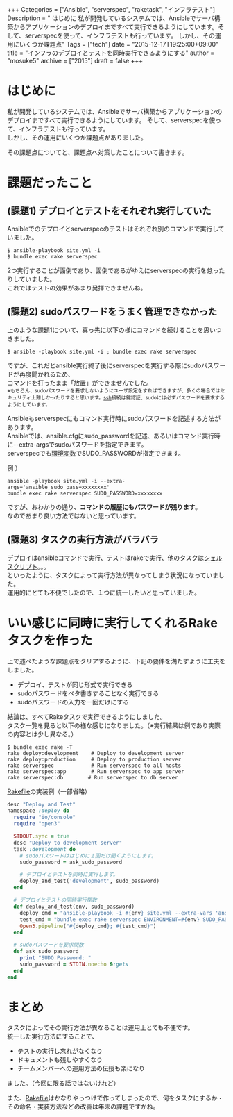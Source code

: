 +++
Categories = ["Ansible", "serverspec", "raketask", "インフラテスト"]
Description = " はじめに  私が開発しているシステムでは、Ansibleでサーバ構築からアプリケーションのデプロイまですべて実行できるようにしています。そして、serverspecを使って、インフラテストも行っています。 しかし、その運用にいくつか課題点"
Tags = ["tech"]
date = "2015-12-17T19:25:00+09:00"
title = "インフラのデプロイとテストを同時実行できるようにする"
author = "mosuke5"
archive = ["2015"]
draft = false
+++

<body>
<h1>はじめに</h1>

<p>私が開発しているシステムでは、Ansibleでサーバ構築からアプリケーションのデプロイまですべて実行できるようにしています。
そして、serverspecを使って、インフラテストも行っています。<br>
しかし、その運用にいくつか課題点がありました。</p>

<p>その課題点についてと、課題点へ対策したことについて書きます。</p>

<h1>課題だったこと</h1>

<h2>(課題1) デプロイとテストをそれぞれ実行していた</h2>

<p>Ansibleでのデプロイとserverspecのテストはそれぞれ別のコマンドで実行していました。</p>

```
$ ansible-playbook site.yml -i 
$ bundle exec rake serverspec 
```


<p>2つ実行することが面倒であり、面倒であるがゆえにserverspecの実行を怠ったりしていました。<br>
これではテストの効果があまり発揮できませんね。</p>

<h2>(課題2) sudoパスワードをうまく管理できなかった</h2>

<p>上のような課題1について、真っ先に以下の様にコマンドを続けることを思いつきました。</p>

```
$ ansible -playbook site.yml -i ; bundle exec rake serverspec 
```


<p>ですが、これだとansible実行終了後にserverspecを実行する際にsudoパスワードが再度聞かれるため、<br>
コマンドを打ったまま「放置」ができませんでした。<br>
<span style="font-size: 80%">※もちろん、sudoパスワードを要求しないようにユーザ設定をすればできますが、多くの場合ではセキュリティ上難しかったりすると思います。<a class="keyword" href="http://d.hatena.ne.jp/keyword/ssh">ssh</a>接続は鍵認証、sudoには必ずパスワードを要求するようにしています。</span></p>

<p>Ansibleもserverspecにもコマンド実行時にsudoパスワードを記述する方法があります。<br>
Ansibleでは、ansible.cfgにsudo_passwordを記述、あるいはコマンド実行時に--extra-argsでsudoパスワードを指定できます。<br>
serverspecでも<a class="keyword" href="http://d.hatena.ne.jp/keyword/%B4%C4%B6%AD%CA%D1%BF%F4">環境変数</a>でSUDO_PASSWORDが指定できます。</p>

<p>例 ）</p>

```
ansible -playbook site.yml -i --extra-args='ansible_sudo_pass=xxxxxxxx'
bundle exec rake serverspec SUDO_PASSWORD=xxxxxxxx 
```


<p>ですが、おわかりの通り、<b>コマンドの履歴にもパスワードが残ります</b>。<br>
なのであまり良い方法ではないと思っています。</p>

<h2>(課題3) タスクの実行方法がバラバラ</h2>

<p>デプロイはansibleコマンドで実行、テストはrakeで実行、他のタスクは<a class="keyword" href="http://d.hatena.ne.jp/keyword/%A5%B7%A5%A7%A5%EB%A5%B9%A5%AF%A5%EA%A5%D7%A5%C8">シェルスクリプト</a>。。。<br>
といったように、タスクによって実行方法が異なってしまう状況になっていました。<br>
運用的にとても不便でしたので、１つに統一したいと思っていました。</p>

<h1>いい感じに同時に実行してくれるRakeタスクを作った</h1>

<p>上で述べたような課題点をクリアするように、下記の要件を満たすように工夫をしました。</p>

<ul>
<li>デプロイ、テストが同じ形式で実行できる</li>
<li>sudoパスワードをベタ書きすることなく実行できる</li>
<li>sudoパスワードの入力を一回だけにする</li>
</ul>


<p>結論は、すべてRakeタスクで実行できるようにしました。<br>
タスク一覧を見ると以下の様な感じになりました。（※実行結果は例であり実際の内容とは少し異なる。）</p>

```
$ bundle exec rake -T
rake deploy:development    # Deploy to development server
rake deploy:production     # Deploy to production server
rake serverspec            # Run serverspec to all hosts
rake serverspec:app        # Run serverspec to app server
rake serverspec:db        # Run serverspec to db server 
```


<p><a class="keyword" href="http://d.hatena.ne.jp/keyword/Rakefile">Rakefile</a>の実装例（一部省略）</p>

```ruby
desc "Deploy and Test"
namespace :deploy do
  require "io/console"
  require "open3"

  STDOUT.sync = true
  desc "Deploy to development server"
  task :development do
    # sudoパスワードははじめに１回だけ聞くようにします。
    sudo_password = ask_sudo_password

    # デプロイとテストを同時に実行します。
    deploy_and_test('development', sudo_password)
  end

  # デプロイとテストの同時実行関数
  def deploy_and_test(env, sudo_password)
    deploy_cmd = "ansible-playbook -i #{env} site.yml --extra-vars 'ansible_sudo_pass=#{sudo_password}'"
    test_cmd = "bundle exec rake serverspec ENVIRONMENT=#{env} SUDO_PASSWORD=#{sudo_password}"
    Open3.pipeline("#{deploy_cmd}; #{test_cmd}")
  end

  # sudoパスワードを要求関数
  def ask_sudo_password
    print "SUDO Password: "
    sudo_password = STDIN.noecho &:gets
  end
end
```


<h1>まとめ</h1>

<p>タスクによってその実行方法が異なることは運用上とても不便です。<br>
統一した実行方法にすることで、</p>

<ul>
<li>テストの実行し忘れがなくなり</li>
<li>ドキュメントも残しやすくなり</li>
<li>チームメンバーへの運用方法の伝授も楽になり</li>
</ul>


<p>ました。（今回に限る話ではないけれど）</p>

<p>また、<a class="keyword" href="http://d.hatena.ne.jp/keyword/Rakefile">Rakefile</a>はかなりやっつけで作ってしまったので、何をタスクにするか・その命名・実装方法などの改善は年末の課題ですかね。</p>
</body>
